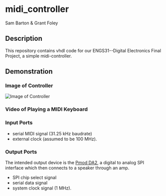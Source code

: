 # midi_controller

Sam Barton & Grant Foley

## Description

This repository contains vhdl code for our ENGS31--Digital Electronics Final Project, a simple midi-controller.

## Demonstration

### Image of Controller
![Image of Controller](docs/IMG_8385.HEIC "Image of Controller")

### Video of Playing a MIDI Keyboard


### Input Ports

* serial MIDI signal (31.25 kHz baudrate)
* external clock (assumed to be 100 MHz).

### Output Ports

The intended output device is the [Pmod DA2](https://digilent.com/shop/pmod-da2-two-12-bit-d-a-outputs), a digital to analog SPI interface which then connects to a speaker through an amp.

* SPI chip select signal
* serial data signal
* system clock signal (1 MHz).
